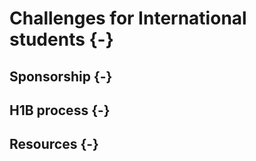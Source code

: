 # Challenges for International students {-}

## Sponsorship {-}
## H1B process {-}
## Resources {-}
